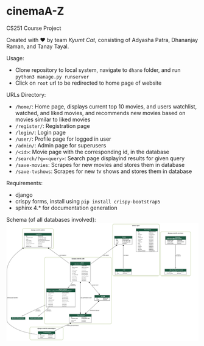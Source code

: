# cinemaA-Z
CS251 Course Project

Created with :heart: by team *Kyumt Cat*, consisting of Adyasha Patra, Dhananjay Raman, and Tanay Tayal.

Usage:
- Clone repository to local system, navigate to `dhano` folder, and run `python3 manage.py runserver`
- Click on `root` url to be redirected to home page of website

URLs Directory:
- `/home/`: Home page, displays current top 10 movies, and users watchlist, watched, and liked movies, and recommends new movies based on movies similar to liked movies
- `/register/`: Registration page
- `/login/`: Login page
- `/user/`: Profile page for logged in user
- `/admin/`: Admin page for superusers
- `/<id>`: Movie page with the corresponding id, in the database
- `/search/?q=<query>`: Search page displayind results for given query
- `/save-movies`: Scrapes for new movies and stores them in database
- `/save-tvshows`: Scrapes for new tv shows and stores them in database

Requirements:
- django
- crispy forms, install using `pip install crispy-bootstrap5`
- sphinx 4.* for documentation generation

Schema (of all databases involved):
![Schema of Database](schema_visualized.png "Schema, visualized")
